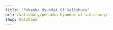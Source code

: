```yaml
---
title: "Pohanka Hyundai Of Salisbury"
url: /salisbury/pohanka-hyundai-of-salisbury/
shop: Autohaus
---
```

